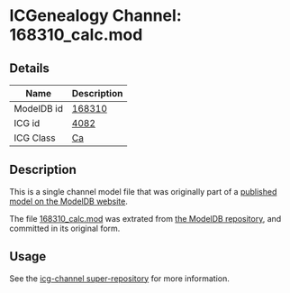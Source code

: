 # ICGenealogy Channel: 168310\_calc.mod

## Details

Name | Description
---- | -----------
ModelDB id | [168310](http://senselab.med.yale.edu/ModelDB/ShowModel.cshtml?model=168310)
ICG id | [4082](http://icg.neurotheory.ox.ac.uk/channels/3/4082)
ICG Class | [Ca](http://icg.neurotheory.ox.ac.uk/channels/3)

## Description

This is a single channel model file that was originally part of a [published model on the ModelDB website](http://senselab.med.yale.edu/mModelDB/ShowModel.cshtml?model=168310).

The file [168310\_calc.mod](168310_calc.mod) was extrated from [the ModelDB repository](http://senselab.med.yale.edu/ModelDB/ShowModel.cshtml?model=168310), and committed in its original form.

## Usage

See the [icg-channel super-repository](https://github.com/icgenealogy/icg-channels) for more information.